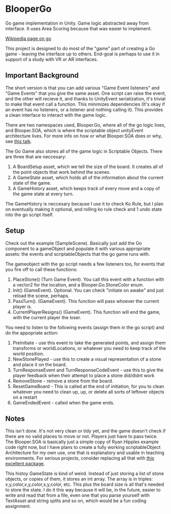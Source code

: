 # BlooperGo
Go game implementation in Unity. Game logic abstracted away from interface. It uses Area Scoring because that was easier to implement.

[Wikipedia page on go](https://en.wikipedia.org/wiki/Go_(game))

This project is designed to do most of the "game" part of creating a Go game - leaving the interface up to others. End-goal is perhaps to use it in support of a study with VR or AR interfaces.

## Important Background
The short version is that you can add various "Game Event listeners" and "Game Events" that you give the same asset. One script can raise the event, and the other will recieve it, and thanks to UnityEvent serialization, it's trivial to make that event call a function.
This minimizes dependencies (It's okay if an event has no listeners, or a listener and nothing calling it). This provides a clean interface to interact with the game logic.

There are two namespaces used, Blooper.Go, where all of the go logic lives, and Blooper.SOA, which is where the scriptable object unityEvent architecture lives. 
For more info on how or what Blooper.SOA does or why, see [this talk](https://www.youtube.com/watch?v=raQ3iHhE_Kk). 

The Go Game also stores all of the game logic in Scriptable Objects. There are three that are neccesary: 
1. A BoardSetup asset, which we tell the size of the board. It creates all of the point objects that work behind the scenes.
2. A GameState asset, which holds all of the information about the current state of the game.
3. A GameHistory asset, which keeps track of every move and a copy of the game state at every turn. 

The GameHistory is neccesary because I use it to check Ko Rule, but I plan on eventually making it optional, and rolling ko rule check and 1 undo state into the go script itself. 

## Setup
Check out the example (SampleScene). Basically just add the Go component to a gameObject and populate it with various appropriate assets: the events and scriptableObjects that the go game runs with.

The gameobject with the go script needs a few listeners too, for events that you fire off to call these functions:
1. PlaceStone()  (Turn Game Event). You call this event with a function with a vector2 for the location, and a Blooper.Go.StoneColor enum.
2. Init() (GameEvent). Optional. You can check "initiate on awake" and just reload the scene, perhaps.
3. PassTurn(). (GameEvent). This function will pass whoever the current player is.
4. CurrentPlayerResigns() (GameEvent). This function will end the game, with the current player the loser.

You need to listen to the following events (assign them in the go script) and do the appopriate action:
1. PreInitiate - use this event to take the generated points, and assign them transforms or worldLocations, or whatever you need to keep track of the world position.
2. NewStonePlayed - use this to create a visual representation of a stone and place it on the board.
3. TurnResponseEvent and TurnResponseCodeEvent - use this to give the player feedback when their attempt to place a stone did/didnt work
4. RemoveStone - remove a stone from the board.
5. ResetGameBoard - This is called at the end of initiation, for you to clean whatever you need to clean up, up, or delete all sorts of leftover objects on a restart
6. GameEndedEvent - called when the game ends.

## Notes
This isn't done. It's not very clean or tidy yet, and the game doesn't check if there are no valid places to move or not. Players just have to pass twice.
The Blooper.SOA is basically just a simple copy of Ryan Hipples example code right now, but I have plans to create a fully working scriptableObject Architecture for my own use, one that is explanatory and usable in teaching environments.
For serious projects, consider replacing all that with [this excellent package](https://assetstore.unity.com/packages/tools/utilities/scriptableobject-architecture-131520).

This histoy GameState is kind of weird. Instead of just storing a list of stone objects, or copies of them, it stores an int array. The array is in triples: x,y,color,x,y,color,x,y,color, etc. 
This plus the board size is all that's needed to store the state. I do it this way because it will be, in the future, easier to write and read that from a file, even one that you parse yourself with TextAsset and string splits and so on, which would be a fun coding assignment.


